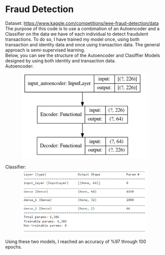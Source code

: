 # Fraud Detection
Dataset: https://www.kaggle.com/competitions/ieee-fraud-detection/data <br>
The purpose of this code is to use a combination of an Autoencoder and a Classifier on the data we have of each individual to detect fraudulent transactions. To do so, I have trained my model once, using both transaction and identity data and once using transaction data. The general approach is semi-supervised learning. <br>
Below, you can see the structure of the Autoencoder and Clasiffier Models designed by using both identity and transaction data.<br>
Autoencoder:
<div align=center>
  <img src="./assets/identity and transaction.PNG" width="400" align="center"/>
</div>

<br>
Classifier:
<div align=center>
  <img src="./assets/classifier identity transaction.PNG" width="400" align="center"/>
</div>

<br>
Using these two models, I reached an accuracy of %97 through 100 epochs.
